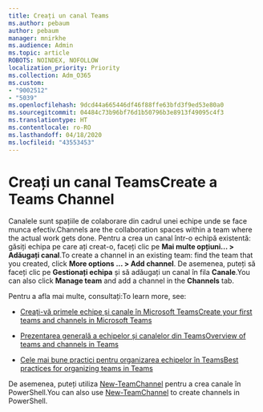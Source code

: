 ```yaml
---
title: Creați un canal Teams
ms.author: pebaum
author: pebaum
manager: mnirkhe
ms.audience: Admin
ms.topic: article
ROBOTS: NOINDEX, NOFOLLOW
localization_priority: Priority
ms.collection: Adm_O365
ms.custom:
- "9002512"
- "5039"
ms.openlocfilehash: 9dcd44a665446df46f88ffe63bfd3f9ed53e80a0
ms.sourcegitcommit: 04484c73b96bf76d1b50796b3e8913f49095c4f3
ms.translationtype: HT
ms.contentlocale: ro-RO
ms.lasthandoff: 04/18/2020
ms.locfileid: "43553453"
---
```

# <a name="create-a-teams-channel"></a><span data-ttu-id="07101-102">Creați un canal Teams</span><span class="sxs-lookup"><span data-stu-id="07101-102">Create a Teams Channel</span></span>

<span data-ttu-id="07101-103">Canalele sunt spațiile de colaborare din cadrul unei echipe unde se face munca efectiv.</span><span class="sxs-lookup"><span data-stu-id="07101-103">Channels are the collaboration spaces within a team where the actual work gets done.</span></span> <span data-ttu-id="07101-104">Pentru a crea un canal într-o echipă existentă: găsiți echipa pe care ați creat-o, faceți clic pe **Mai multe opțiuni... > Adăugați canal**.</span><span class="sxs-lookup"><span data-stu-id="07101-104">To create a channel in an existing team: find the team that you created, click **More options ... > Add channel**.</span></span> <span data-ttu-id="07101-105">De asemenea, puteți să faceți clic pe **Gestionați echipa** și să adăugați un canal în fila **Canale**.</span><span class="sxs-lookup"><span data-stu-id="07101-105">You can also click **Manage team** and add a channel in the **Channels** tab.</span></span>

<span data-ttu-id="07101-106">Pentru a afla mai multe, consultați:</span><span class="sxs-lookup"><span data-stu-id="07101-106">To learn more, see:</span></span>

- [<span data-ttu-id="07101-107">Creați-vă primele echipe și canale în Microsoft Teams</span><span class="sxs-lookup"><span data-stu-id="07101-107">Create your first teams and channels in Microsoft Teams</span></span>](https://docs.microsoft.com/MicrosoftTeams/get-started-with-teams-create-your-first-teams-and-channels)

- [<span data-ttu-id="07101-108">Prezentarea generală a echipelor și canalelor din Teams</span><span class="sxs-lookup"><span data-stu-id="07101-108">Overview of teams and channels in Teams</span></span>](https://docs.microsoft.com/microsoftteams/teams-channels-overview)

- [<span data-ttu-id="07101-109">Cele mai bune practici pentru organizarea echipelor în Teams</span><span class="sxs-lookup"><span data-stu-id="07101-109">Best practices for organizing teams in Teams</span></span>](https://docs.microsoft.com/MicrosoftTeams/best-practices-organizing)

<span data-ttu-id="07101-110">De asemenea, puteți utiliza [New-TeamChannel](https://docs.microsoft.com/powershell/module/teams/new-teamchannel?view=teams-ps) pentru a crea canale în PowerShell.</span><span class="sxs-lookup"><span data-stu-id="07101-110">You can also use [New-TeamChannel](https://docs.microsoft.com/powershell/module/teams/new-teamchannel?view=teams-ps) to create channels in PowerShell.</span></span> 
